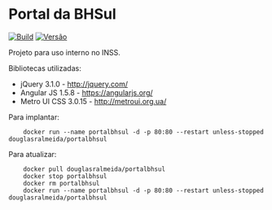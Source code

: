 # Portal da BHSul
[![Build](https://circleci.com/gh/douglasralmeida/pb.svg?style=shields)](https://circleci.com/gh/douglasralmeida/pb)
[![Versão](https://img.shields.io/github/release/douglasralmeida/pb.svg?label=versao)](https://github.com/douglasralmeida/pb/releases/latest)

Projeto para uso interno no INSS.

Bibliotecas utilizadas:
* jQuery 3.1.0 - http://jquery.com/
* Angular JS 1.5.8 - https://angularjs.org/
* Metro UI CSS 3.0.15 - http://metroui.org.ua/

Para implantar:
```
    docker run --name portalbhsul -d -p 80:80 --restart unless-stopped douglasralmeida/portalbhsul
```

Para atualizar:
```
    docker pull douglasralmeida/portalbhsul
    docker stop portalbhsul
    docker rm portalbhsul
    docker run --name portalbhsul -d -p 80:80 --restart unless-stopped douglasralmeida/portalbhsul
````